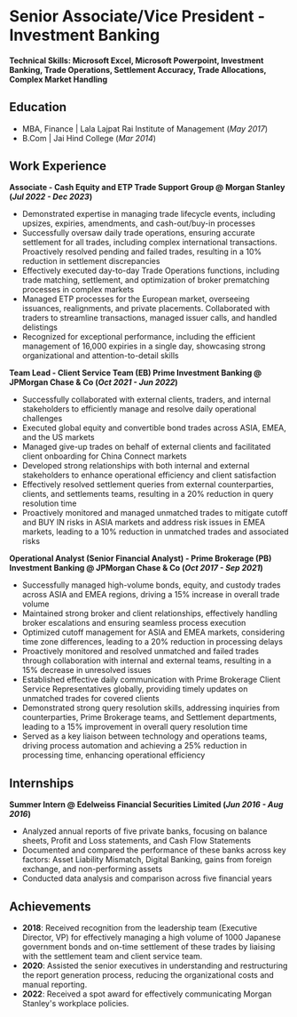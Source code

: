 # Senior Associate/Vice President - Investment Banking

#### Technical Skills: Microsoft Excel, Microsoft Powerpoint, Investment Banking, Trade Operations, Settlement Accuracy, Trade Allocations, Complex Market Handling

## Education							       		
- MBA, Finance	| Lala Lajpat Rai Institute of Management	(_May 2017_)		        		
- B.Com | Jai Hind College (_Mar 2014_)

## Work Experience
**Associate - Cash Equity and ETP Trade Support Group @ Morgan Stanley (_Jul 2022 - Dec 2023_)**
- Demonstrated expertise in managing trade lifecycle events, including upsizes, expiries, amendments, and cash-out/buy-in processes
- Successfully oversaw daily trade operations, ensuring accurate settlement for all trades, including complex international transactions. Proactively resolved pending and failed trades, resulting in a 10% reduction in settlement discrepancies
- Effectively executed day-to-day Trade Operations functions, including trade matching, settlement, and optimization of broker prematching processes in complex markets
- Managed ETP processes for the European market, overseeing issuances, realignments, and private placements. Collaborated with traders to streamline transactions, managed issuer calls, and handled delistings
- Recognized for exceptional performance, including the efficient management of 16,000 expiries in a single day, showcasing strong organizational and attention-to-detail skills

**Team Lead - Client Service Team (EB) Prime Investment Banking @ JPMorgan Chase & Co (_Oct 2021 - Jun 2022_)**
- Successfully collaborated with external clients, traders, and internal stakeholders to efficiently manage and resolve daily operational challenges
- Executed global equity and convertible bond trades across ASIA, EMEA, and the US markets
- Managed give-up trades on behalf of external clients and facilitated client onboarding for China Connect markets
- Developed strong relationships with both internal and external stakeholders to enhance operational efficiency and client satisfaction
- Effectively resolved settlement queries from external counterparties, clients, and settlements teams, resulting in a 20% reduction in query resolution time
- Proactively monitored and managed unmatched trades to mitigate cutoff and BUY IN risks in ASIA markets and address risk issues in EMEA markets, leading to a 10% reduction in unmatched trades and associated risks
  
**Operational Analyst (Senior Financial Analyst) - Prime Brokerage (PB) Investment Banking @ JPMorgan Chase & Co (_Oct 2017 - Sep 2021_)** 
- Successfully managed high-volume bonds, equity, and custody trades across ASIA and EMEA regions, driving a 15% increase in overall trade volume
- Maintained strong broker and client relationships, effectively handling broker escalations and ensuring seamless process execution
- Optimized cutoff management for ASIA and EMEA markets, considering time zone differences, leading to a 20% reduction in processing delays
- Proactively monitored and resolved unmatched and failed trades through collaboration with internal and external teams, resulting in a 15% decrease in unresolved issues
- Established effective daily communication with Prime Brokerage Client Service Representatives globally, providing timely updates on unmatched trades for covered clients
- Demonstrated strong query resolution skills, addressing inquiries from counterparties, Prime Brokerage teams, and Settlement departments, leading to a 15% improvement in overall query resolution time
- Served as a key liaison between technology and operations teams, driving process automation and achieving a 25% reduction in processing time, enhancing operational efficiency

## Internships

**Summer Intern @ Edelweiss Financial Securities Limited (_Jun 2016 - Aug 2016_)** 
- Analyzed annual reports of five private banks, focusing on balance sheets, Profit and Loss statements, and Cash Flow Statements
- Documented and compared the performance of these banks across key factors: Asset Liability Mismatch, Digital Banking, gains from foreign exchange, and non-performing assets
- Conducted data analysis and comparison across five financial years

## Achievements
- **2018**: Received recognition from the leadership team (Executive Director, VP) for effectively managing a high volume of 1000 Japanese government bonds and on-time settlement of these trades by liaising with the settlement team and client service team.
- **2020**: Assisted the senior executives in understanding and restructuring the report generation process, reducing the organizational costs and manual reporting.
- **2022**: Received a spot award for effectively communicating Morgan Stanley's workplace policies.


